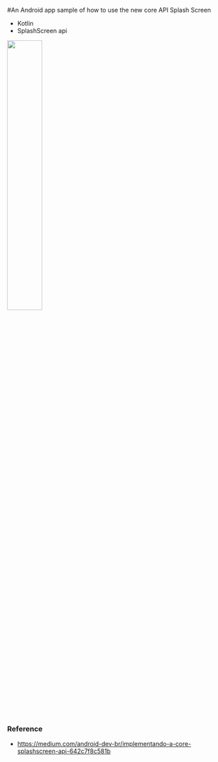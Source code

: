 #An Android app sample of how to use the new core API Splash Screen

* Kotlin
* SplashScreen api

<img src="splashscreen.gif" width="40%" />

### Reference
* https://medium.com/android-dev-br/implementando-a-core-splashscreen-api-642c7f8c581b